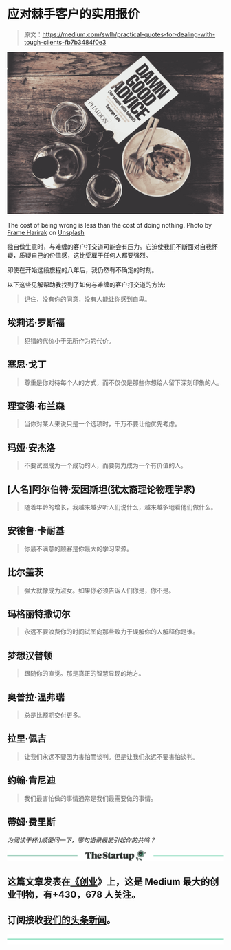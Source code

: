 # 应对棘手客户的实用报价

> 原文：<https://medium.com/swlh/practical-quotes-for-dealing-with-tough-clients-fb7b3484f0e3>

![](img/a751ffb510ac986131b3331da7860759.png)

The cost of being wrong is less than the cost of doing nothing. Photo by [Frame Harirak](https://unsplash.com/photos/Ei_lQ6kTwiI?utm_source=unsplash&utm_medium=referral&utm_content=creditCopyText) on [Unsplash](https://unsplash.com/?utm_source=unsplash&utm_medium=referral&utm_content=creditCopyText)

独自做生意时，与难缠的客户打交道可能会有压力。它迫使我们不断面对自我怀疑，质疑自己的价值感，这比受雇于任何人都要强烈。

即使在开始这段旅程的八年后，我仍然有不确定的时刻。

以下这些见解帮助我找到了如何与难缠的客户打交道的方法:

> 记住，没有你的同意，没有人能让你感到自卑。

## 埃莉诺·罗斯福

> 犯错的代价小于无所作为的代价。

## 塞思·戈丁

> 尊重是你对待每个人的方式，而不仅仅是那些你想给人留下深刻印象的人。

## 理查德·布兰森

> 当你对某人来说只是一个选项时，千万不要让他优先考虑。

## 玛娅·安杰洛

> 不要试图成为一个成功的人，而要努力成为一个有价值的人。

## [人名]阿尔伯特·爱因斯坦(犹太裔理论物理学家)

> 随着年龄的增长，我越来越少听人们说什么，越来越多地看他们做什么。

## 安德鲁·卡耐基

> 你最不满意的顾客是你最大的学习来源。

## 比尔盖茨

> 强大就像成为淑女。如果你必须告诉人们你是，你不是。

## 玛格丽特撒切尔

> 永远不要浪费你的时间试图向那些致力于误解你的人解释你是谁。

## 梦想汉普顿

> 跟随你的直觉。那是真正的智慧显现的地方。

## 奥普拉·温弗瑞

> 总是比预期交付更多。

## 拉里·佩吉

> 让我们永远不要因为害怕而谈判。但是让我们永远不要害怕谈判。

## 约翰·肯尼迪

> 我们最害怕做的事情通常是我们最需要做的事情。

## 蒂姆·费里斯

*为阅读干杯:)顺便问一下，哪句语录最能引起你的共鸣？*

[![](img/308a8d84fb9b2fab43d66c117fcc4bb4.png)](https://medium.com/swlh)

## 这篇文章发表在[《创业](https://medium.com/swlh)》上，这是 Medium 最大的创业刊物，有+430，678 人关注。

## 订阅接收[我们的头条新闻](https://growthsupply.com/the-startup-newsletter/)。

[![](img/b0164736ea17a63403e660de5dedf91a.png)](https://medium.com/swlh)